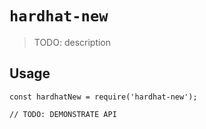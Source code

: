 # `hardhat-new`

> TODO: description

## Usage

```
const hardhatNew = require('hardhat-new');

// TODO: DEMONSTRATE API
```
